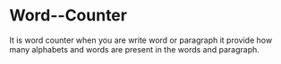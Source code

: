 # Word--Counter
It is word counter when you are write word or paragraph it provide how many alphabets and words are present in the words and paragraph.
